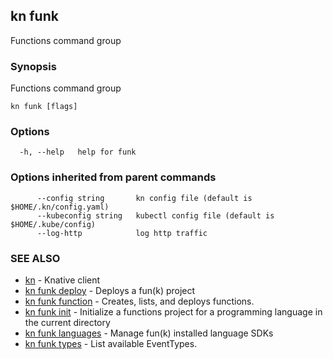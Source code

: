 ## kn funk

Functions command group

### Synopsis

Functions command group

```
kn funk [flags]
```

### Options

```
  -h, --help   help for funk
```

### Options inherited from parent commands

```
      --config string       kn config file (default is $HOME/.kn/config.yaml)
      --kubeconfig string   kubectl config file (default is $HOME/.kube/config)
      --log-http            log http traffic
```

### SEE ALSO

* [kn](kn.md)	 - Knative client
* [kn funk deploy](kn_funk_deploy.md)	 - Deploys a fun(k) project
* [kn funk function](kn_funk_function.md)	 - Creates, lists, and deploys functions.
* [kn funk init](kn_funk_init.md)	 - Initialize a functions project for a programming language in the current directory
* [kn funk languages](kn_funk_languages.md)	 - Manage fun(k) installed language SDKs
* [kn funk types](kn_funk_types.md)	 - List available EventTypes.


